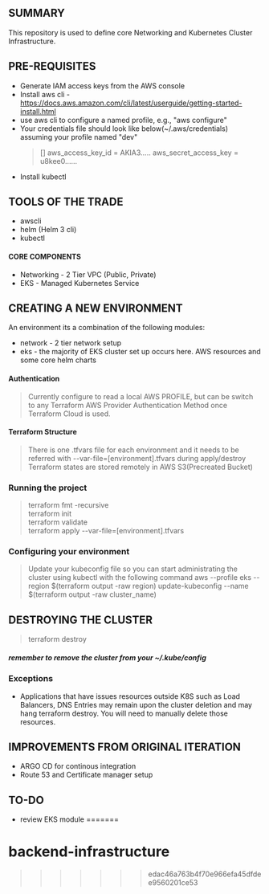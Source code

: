 ## SUMMARY

This repository is used to define core Networking and Kubernetes Cluster Infrastructure.

## PRE-REQUISITES

* Generate IAM access keys from the AWS console
* Install aws cli - https://docs.aws.amazon.com/cli/latest/userguide/getting-started-install.html
* use aws cli to configure a named profile, e.g., "aws configure"
* Your credentials file should look like below(~/.aws/credentials) assuming your profile named "dev"
    > [<profile-name>]
    > aws_access_key_id = AKIA3.....
    > aws_secret_access_key = u8kee0......
* Install kubectl


## TOOLS OF THE TRADE

* awscli
* helm (Helm 3 cli)
* kubectl


#### CORE COMPONENTS

* Networking - 2 Tier VPC (Public, Private)
* EKS - Managed Kubernetes Service


## CREATING A NEW ENVIRONMENT

An environment its a combination of the following modules:

* network  - 2 tier network setup
* eks - the majority of EKS cluster set up occurs here. AWS resources and some core helm charts


#### Authentication

> Currently configure to read a local AWS PROFILE, but can be switch to any Terraform AWS Provider Authentication Method once Terraform Cloud is used.

#### Terraform Structure

> There is one .tfvars file for each environment and it needs to be referred with --var-file=[environment].tfvars during apply/destroy
> Terraform states are stored remotely in AWS S3(Precreated Bucket)

### Running the project

> terraform fmt -recursive <br />
> terraform init  <br />
> terraform validate <br />
> terraform apply --var-file=[environment].tfvars  <br />


### Configuring your environment

> Update your kubeconfig file so you can start administrating the cluster using kubectl with the following command
> aws --profile <profile-name>  eks --region $(terraform output -raw region) update-kubeconfig --name $(terraform output -raw cluster_name)
>

## DESTROYING THE CLUSTER

> terraform destroy  <br />

##### remember to remove the cluster from your ~/.kube/config

### Exceptions
* Applications that have issues resources outside K8S such as Load Balancers, DNS Entries may remain upon the cluster deletion and may hang terraform destroy. You will need to manually delete those resources.

## IMPROVEMENTS FROM ORIGINAL ITERATION
* ARGO CD for continous integration
* Route 53 and Certificate manager setup

## TO-DO
* review EKS module
=======
# backend-infrastructure
>>>>>>> edac46a763b4f70e966efa45dfdee9560201ce53
